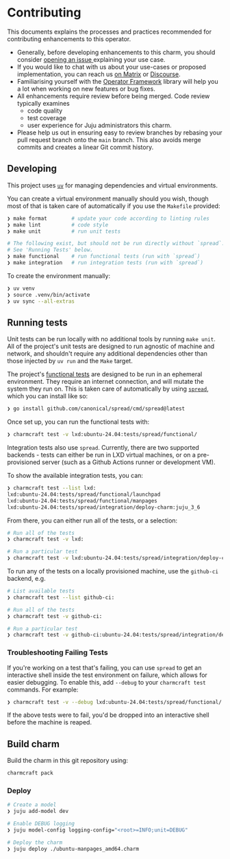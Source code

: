 # Contributing

This documents explains the processes and practices recommended for contributing enhancements to
this operator.

- Generally, before developing enhancements to this charm, you should consider [opening an issue
  ](https://github.com/canonical/ubuntu-manpages-operator/issues) explaining your use case.
- If you would like to chat with us about your use-cases or proposed implementation, you can reach
  us [on Matrix](https://ubuntu.com/community/communications/matrix) or [Discourse](https://discourse.charmhub.io/).
- Familiarising yourself with the [Operator Framework](https://ops.readthedocs.io/en/latest/) library
  will help you a lot when working on new features or bug fixes.
- All enhancements require review before being merged. Code review typically examines
  - code quality
  - test coverage
  - user experience for Juju administrators this charm.
- Please help us out in ensuring easy to review branches by rebasing your pull request branch onto
  the `main` branch. This also avoids merge commits and creates a linear Git commit history.

## Developing

This project uses [`uv`](https://github.com/astral-sh/uv) for managing dependencies and virtual
environments.

You can create a virtual environment manually should you wish, though most of that is taken
care of automatically if you use the `Makefile` provided:

```bash
❯ make format        # update your code according to linting rules
❯ make lint          # code style
❯ make unit          # run unit tests

# The following exist, but should not be run directly without `spread`.
# See 'Running Tests' below.
❯ make functional    # run functional tests (run with `spread`)
❯ make integration   # run integration tests (run with `spread`)
```

To create the environment manually:

```bash
❯ uv venv
❯ source .venv/bin/activate
❯ uv sync --all-extras
```

## Running tests

Unit tests can be run locally with no additional tools by running `make unit`. All of the project's unit tests are designed to run agnostic of machine and network, and shouldn't require any additional dependencies other than those injected by `uv run` and the `Make` target.

The project's [functional tests](./tests/functional) are designed to be run in an ephemeral environment. They require an internet connection, and will mutate the system they run on. This is taken care of automatically by using [`spread`](https://github.com/canonical/spread), which you can install like so:

```bash
❯ go install github.com/canonical/spread/cmd/spread@latest
```

Once set up, you can run the functional tests with:

```bash
❯ charmcraft test -v lxd:ubuntu-24.04:tests/spread/functional/
```

Integration tests also use `spread`. Currently, there are two supported backends -
tests can either be run in LXD virtual machines, or on a pre-provisioned server (such as a Github
Actions runner or development VM).

To show the available integration tests, you can:

```bash
❯ charmcraft test --list lxd:
lxd:ubuntu-24.04:tests/spread/functional/launchpad
lxd:ubuntu-24.04:tests/spread/functional/manpages
lxd:ubuntu-24.04:tests/spread/integration/deploy-charm:juju_3_6
```

From there, you can either run all of the tests, or a selection:

```bash
# Run all of the tests
❯ charmcraft test -v lxd:

# Run a particular test
❯ charmcraft test -v lxd:ubuntu-24.04:tests/spread/integration/deploy-charm:juju_3_6
```

To run any of the tests on a locally provisioned machine, use the `github-ci` backend, e.g.

```bash
# List available tests
❯ charmcraft test --list github-ci:

# Run all of the tests
❯ charmcraft test -v github-ci:

# Run a particular test
❯ charmcraft test -v github-ci:ubuntu-24.04:tests/spread/integration/deploy-charm:juju_3_6
```

### Troubleshooting Failing Tests

If you're working on a test that's failing, you can use `spread` to get an interactive shell inside the test environment on failure, which allows for easier debugging. To enable this, add `--debug` to your `charmcraft test` commands. For example:

```bash
❯ charmcraft test -v --debug lxd:ubuntu-24.04:tests/spread/functional/
```

If the above tests were to fail, you'd be dropped into an interactive shell before the machine is reaped.

## Build charm

Build the charm in this git repository using:

```bash
charmcraft pack
```

### Deploy

```bash
# Create a model
❯ juju add-model dev

# Enable DEBUG logging
❯ juju model-config logging-config="<root>=INFO;unit=DEBUG"

# Deploy the charm
❯ juju deploy ./ubuntu-manpages_amd64.charm
```
